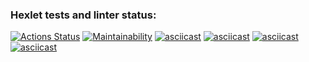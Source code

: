 ### Hexlet tests and linter status:
[![Actions Status](https://github.com/Zyrael/frontend-project-lvl1/workflows/hexlet-check/badge.svg)](https://github.com/Zyrael/frontend-project-lvl1/actions)
[![Maintainability](https://api.codeclimate.com/v1/badges/58f10146ba0e14fb6cdc/maintainability)](https://codeclimate.com/github/Zyrael/frontend-project-lvl1/maintainability)
[![asciicast](https://asciinema.org/a/ICnIMvqUeoZ9QkjbXp18FgGWI.svg)](https://asciinema.org/a/ICnIMvqUeoZ9QkjbXp18FgGWI)
[![asciicast](https://asciinema.org/a/jUwnLDx4IHmH6D70pdG72AJvX.svg)](https://asciinema.org/a/jUwnLDx4IHmH6D70pdG72AJvX)
[![asciicast](https://asciinema.org/a/4dWOpPuiguIz4thBWetAuFINe.svg)](https://asciinema.org/a/4dWOpPuiguIz4thBWetAuFINe)
[![asciicast](https://asciinema.org/a/6MvDY1vWEiVEQTYJ68olD09B4.svg)](https://asciinema.org/a/6MvDY1vWEiVEQTYJ68olD09B4)